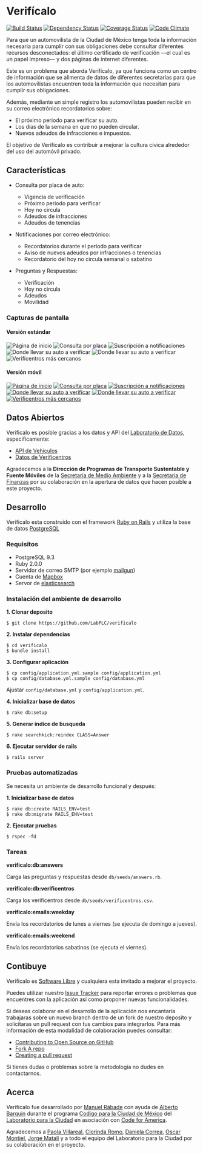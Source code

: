 Verifícalo
==========

[![Build Status](https://travis-ci.org/LabPLC/verificalo.svg?branch=master)](https://travis-ci.org/LabPLC/verificalo)
[![Dependency Status](https://gemnasium.com/LabPLC/verificalo.svg)](https://gemnasium.com/LabPLC/verificalo)
[![Coverage Status](https://coveralls.io/repos/LabPLC/verificalo/badge.png?branch=master)](https://coveralls.io/r/LabPLC/verificalo?branch=master)
[![Code Climate](https://codeclimate.com/github/LabPLC/verificalo.png)](https://codeclimate.com/github/LabPLC/verificalo)

Para que un automovilista de la Ciudad de México tenga toda la
información necesaria para cumplir con sus obligaciones debe consultar
diferentes recursos desconectados: el último certificado de
verificación —el cual es un papel impreso— y dos páginas de internet
diferentes.

Este es un problema que aborda Verifícalo, ya que funciona como un
centro de información que se alimenta de datos de diferentes
secretarías para que los automovilistas encuentren toda la información
que necesitan para cumplir sus obligaciones.

Además, mediante un simple registro los automovilistas pueden recibir
en su correo electrónico recordatorios sobre:

- El próximo periodo para verificar su auto.
- Los días de la semana en que no pueden circular.
- Nuevos adeudos de infracciones e impuestos.

El objetivo de Verifícalo es contribuir a mejorar la cultura cívica
alrededor del uso del automóvil privado.

Características
---------------

- Consulta por placa de auto:
  - Vigencia de verificación
  - Próximo periodo para verificar
  - Hoy no circula
  - Adeudos de infracciones
  - Adeudos de tenencias

- Notificaciones por correo electrónico:
  - Recordatorios durante el periodo para verificar
  - Aviso de nuevos adeudos por infracciones o tenencias
  - Recordatorio del hoy no circula semanal o sabatino

- Preguntas y Respuestas:
  - Verificación
  - Hoy no circula
  - Adeudos
  - Movilidad

### Capturas de pantalla

#### Versión estándar

![Página de inicio](/doc/img/desktop-1.png?raw=true "Página de inicio")
![Consulta por placa](/doc/img/desktop-2.png?raw=true "Consulta por placa")
![Suscripción a notificaciones](/doc/img/desktop-3.png?raw=true "Suscripción a notificaciones")
![Donde llevar su auto a verificar](/doc/img/desktop-4.png?raw=true "Preguntas y Respuestas")
![Donde llevar su auto a verificar](/doc/img/desktop-5.png?raw=true "Donde llevar su auto a verificar")
![Verificentros más cercanos](/doc/img/desktop-6.png?raw=true "Verificentros más cercanos")

#### Versión móvil

[![Página de inicio](/doc/img/mobile-1-t.png?raw=true "Página de inicio")](/doc/img/mobile-1.png?raw=true)
[![Consulta por placa](/doc/img/mobile-2-t.png?raw=true "Consulta por placa")](/doc/img/mobile-2.png?raw=true)
[![Suscripción a notificaciones](/doc/img/mobile-3-t.png?raw=true "Suscripción a notificaciones")](/doc/img/mobile-3.png?raw=true)
[![Donde llevar su auto a verificar](/doc/img/mobile-4-t.png?raw=true "Preguntas y Respuestas")](/doc/img/mobile-4.png?raw=true)
[![Donde llevar su auto a verificar](/doc/img/mobile-5-t.png?raw=true "Donde llevar su auto a verificar")](/doc/img/mobile-5.png?raw=true)
[![Verificentros más cercanos](/doc/img/mobile-6-t.png?raw=true "Verificentros más cercanos")](/doc/img/mobile-6.png?raw=true)

Datos Abiertos
--------------

Verificalo es posible gracias a los datos y API del [Laboratorio de
Datos](http://datos.labplc.mx), especificamente:

- [API de Vehículos](http://datos.labplc.mx/movilidad/vehiculos.info)
- [Datos de Verificentros](http://datos.labplc.mx/datasets/view/verificentros)

Agradecemos a la **Dirección de Programas de Transporte Sustentable y
Fuente Móviles** de la [Secretaria de Medio
Ambiente](http://www.sedema.df.gob.mx) y a la [Secretaria de
Finanzas](http://www.finanzas.df.gob.mx/) por su colaboración en la
apertura de datos que hacen posible a este proyecto.

Desarrollo
----------

Verificalo esta construido con el framework [Ruby on
Rails](http://rubyonrails.org/) y utiliza la base de datos
[PostgreSQL](http://www.postgresql.org/)

### Requisitos

- PostgreSQL 9.3
- Ruby 2.0.0
- Servidor de correo SMTP (por ejemplo [mailgun](http://www.mailgun.com/))
- Cuenta de [Mapbox](http://www.mapbox.com/)
- Servor de [elasticsearch](http://www.elasticsearch.org/)

### Instalación del ambiente de desarrollo

**1. Clonar deposito**

    $ git clone https://github.com/LabPLC/verificalo

**2. Instalar dependencias**

    $ cd verificalo
    $ bundle install

**3. Configurar aplicación**

    $ cp config/application.yml.sample config/application.yml
    $ cp config/database.yml.sample config/database.yml

Ajustar `config/database.yml` y `config/application.yml`.

**4. Inicializar base de datos**

    $ rake db:setup

**5. Generar indice de busqueda**

    $ rake searchkick:reindex CLASS=Answer

**6. Ejecutar servidor de rails**
  
    $ rails server

### Pruebas automatizadas

Se necesita un ambiente de desarrollo funcional y después:

**1. Inicializar base de datos**

    $ rake db:create RAILS_ENV=test
    $ rake db:migrate RAILS_ENV=test

**2. Ejecutar pruebas**

    $ rspec -fd

### Tareas

**verificalo:db:answers**

Carga las preguntas y respuestas desde `db/seeds/answers.rb`.

**verificalo:db:verificentros**

Carga los verificentros desde `db/seeds/verificentros.csv`.

**verificalo:emails:weekday**

Envía los recordatorios de lunes a viernes (se ejecuta de domingo a
jueves).

**verificalo:emails:weekend**

Envía los recordatorios sabatinos (se ejecuta el viernes).

Contibuye
---------

Verificalo es [Software
Libre](http://es.wikipedia.org/wiki/Software_libre) y cualquiera esta
invitado a mejorar el proyecto.

Puedes utilizar nuestro [Issue
Tracker](https://github.com/LabPLC/verificalo/issues) para reportar
errores o problemas que encuentres con la aplicación así como proponer
nuevas funcionalidades.

Si deseas colaborar en el desarrollo de la aplicación nos encantaría
trabajaras sobre un nuevo branch dentro de un fork de nuestro deposito
y solicitaras un pull request con tus cambios para integrarlos. Para
más información de esta modalidad de colaboración puedes consultar:

- [Contributing to Open Source on GitHub](https://guides.github.com/activities/contributing-to-open-source/)
- [Fork A repo](https://help.github.com/articles/fork-a-repo)
- [Creating a pull request](https://help.github.com/articles/creating-a-pull-request)

Si tienes dudas o problemas sobre la metodología no dudes en
contactarnos.

Acerca
------

Verifícalo fue desarrollado por [Manuel
Rábade](http://twitter.com/manuelrabade) con ayuda de [Alberto
Barquin](http://twitter.com/_betoman) durante el programa [Codigo para
la Ciudad de México](http://codigo.labplc.mx) del [Laboratorio para la
Ciudad](http://labplc.mx) en asociación con [Code for
America](http://codeforamerica.org/).

Agradecemos a [Paola Villareal](http://twitter.com/paw), [Clorinda
Romo](http://twitter.com/clora), [Daniela
Correa](http://twitter.com/dc_field), [Oscar
Montiel](http://twitter.com/tlacoyodefrijol), [Jorge
Matalí](http://twitter.com/elmatali) y a todo el equipo del Laboratorio
para la Ciudad por su colaboración en el proyecto.
